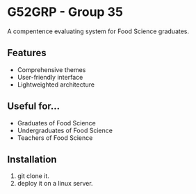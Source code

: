 # G52GRP - Group 35
A compentence evaluating system for Food Science graduates.

## Features
- Comprehensive themes
- User-friendly interface
- Lightweighted architecture


## Useful for...
- Graduates of Food Science
- Undergraduates of Food Science
- Teachers of Food Science

## Installation
1. git clone it.
2. deploy it on a linux server.
